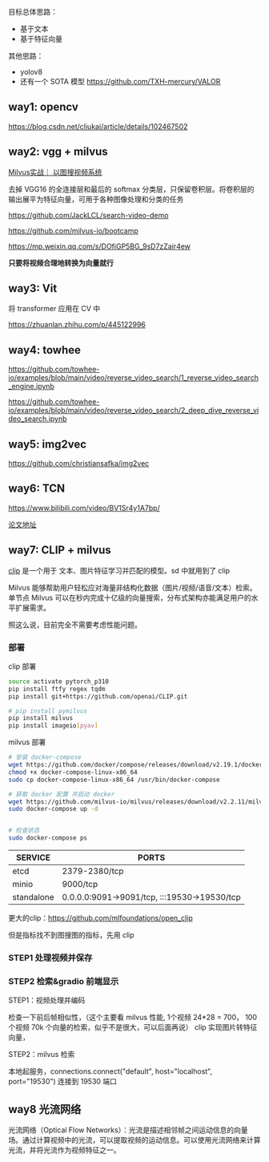

目标总体思路：
- 基于文本
- 基于特征向量



其他思路：
- yolov8
- 还有一个 SOTA 模型 https://github.com/TXH-mercury/VALOR




## way1: opencv

https://blog.csdn.net/cliukai/article/details/102467502


## way2: vgg + milvus

[Milvus实战｜ 以图搜视频系统](https://zhuanlan.zhihu.com/p/139847892)


去掉 VGG16 的全连接层和最后的 softmax 分类层，只保留卷积层。将卷积层的输出展平为特征向量，可用于各种图像处理和分类的任务



https://github.com/JackLCL/search-video-demo

https://github.com/milvus-io/bootcamp


https://mp.weixin.qq.com/s/DOfiGP5BG_9sD7zZair4ew



**只要将视频合理地转换为向量就行**



## way3: Vit

将 transformer 应用在 CV 中

https://zhuanlan.zhihu.com/p/445122996




## way4: towhee

https://github.com/towhee-io/examples/blob/main/video/reverse_video_search/1_reverse_video_search_engine.ipynb

https://github.com/towhee-io/examples/blob/main/video/reverse_video_search/2_deep_dive_reverse_video_search.ipynb


## way5: img2vec

https://github.com/christiansafka/img2vec


## way6: TCN

https://www.bilibili.com/video/BV1Sr4y1A7bp/

[论文地址](https://sermanet.github.io/imitate/)


## way7: CLIP + milvus

[clip](https://github.com/openai/CLIP) 是一个用于 文本、图片特征学习并匹配的模型。sd 中就用到了 clip

Milvus 能够帮助用户轻松应对海量非结构化数据（图片/视频/语音/文本）检索。单节点 Milvus 可以在秒内完成十亿级的向量搜索，分布式架构亦能满足用户的水平扩展需求。

照这么说，目前完全不需要考虑性能问题。


### 部署

clip 部署

```bash
source activate pytorch_p310
pip install ftfy regex tqdm
pip install git+https://github.com/openai/CLIP.git

# pip install pymilvus
pip install milvus
pip install imageio[pyav]
```

milvus 部署

```bash
# 安装 docker-compose
wget https://github.com/docker/compose/releases/download/v2.19.1/docker-compose-linux-x86_64
chmod +x docker-compose-linux-x86_64
sudo cp docker-compose-linux-x86_64 /usr/bin/docker-compose

# 获取 docker 配置 并启动 docker
wget https://github.com/milvus-io/milvus/releases/download/v2.2.11/milvus-standalone-docker-compose.yml -O docker-compose.yml
sudo docker-compose up -d


# 检查状态
sudo docker-compose ps
```

| SERVICE    | PORTS                                       |
| ---------- | ------------------------------------------- |
| etcd       | 2379-2380/tcp                               |
| minio      | 9000/tcp                                    |
| standalone | 0.0.0.0:9091->9091/tcp, :::19530->19530/tcp |





更大的clip：https://github.com/mlfoundations/open_clip

但是指标找不到图搜图的指标，先用 clip

### STEP1 处理视频并保存





### STEP2 检索&gradio 前端显示




STEP1：视频处理并编码

检查一下前后帧相似性，（这个主要看 milvus 性能, 1个视频 24*28 = 700， 100个视频 70k 个向量的检索，似乎不是很大，可以后面再说）
clip 实现图片转特征向量，

STEP2：milvus 检索

本地起服务，connections.connect("default", host="localhost", port="19530") 连接到 19530 端口


## way8 光流网络


光流网络（Optical Flow Networks）：光流是描述相邻帧之间运动信息的向量场。通过计算视频中的光流，可以提取视频的运动信息。可以使用光流网络来计算光流，并将光流作为视频特征之一。










